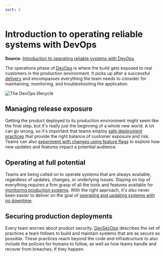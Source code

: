 ```yaml
---
sort: 5
---
```

# Introduction to operating reliable systems with DevOps
**Source**: [Introduction to operating reliable systems with DevOps](https://docs.microsoft.com/en-us/devops/operate/operating-reliable-systems-with-devops)

The operations phase of [DevOps](README.md) is where the build gets exposed to real customers 
in the production environment. It picks up after a successful 
[delivery](3-Delivery.md) and encompasses everything the team 
needs to consider for maintaining, monitoring, and troubleshooting the application.

![The DevOps lifecycle](https://raw.githubusercontent.com/microsoft/azureml-ops-accelerator/main/1-DesignforMLOps/0-DevOpsOverview/_img/devops-lifecycle.png)

## Managing release exposure

Getting the product deployed to its production environment might seem like the final step, but it's really 
just the beginning of a whole new world. A lot can go wrong, so it's important that teams employ 
[safe deployment practices](https://docs.microsoft.com/en-us/devops/operate/safe-deployment-practices) that provide the right balance of customer 
exposure and risk. Teams can also 
[experiment with changes using feature flags](https://docs.microsoft.com/en-us/devops/operate/progressive-experimentation-feature-flags) to explore 
how new updates and features impact a potential audience.

## Operating at full potential

Teams are being called on to operate systems that are always available, regardless of updates, changes, 
or underlying issues. Staying on top of everything requires a firm grasp of all the tools and features 
available for [monitoring production systems](11-Monitoring.md). With the right approach, it's also 
never been easier to deliver on the goal of 
[operating and updating systems with no downtime](https://docs.microsoft.com/en-us/devops/operate/achieving-no-downtime-versioned-service-updates).

## Securing production deployments

Every team worries about product security. [DevSecOps](https://docs.microsoft.com/en-us/devops/operate/security-in-devops) describes the set of 
practices a team follows to build and maintain systems that are as secure as possible. These practices 
reach beyond the code and infrastructure to also include the policies for humans to follow, as well as 
how teams handle and recover from breaches, if they happen.
